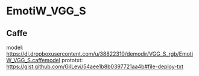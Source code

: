 EmotiW_VGG_S
==========

Caffe
-----
model: https://dl.dropboxusercontent.com/u/38822310/demodir/VGG_S_rgb/EmotiW_VGG_S.caffemodel
prototxt: https://gist.github.com/GilLevi/54aee1b8b0397721aa4b#file-deploy-txt
